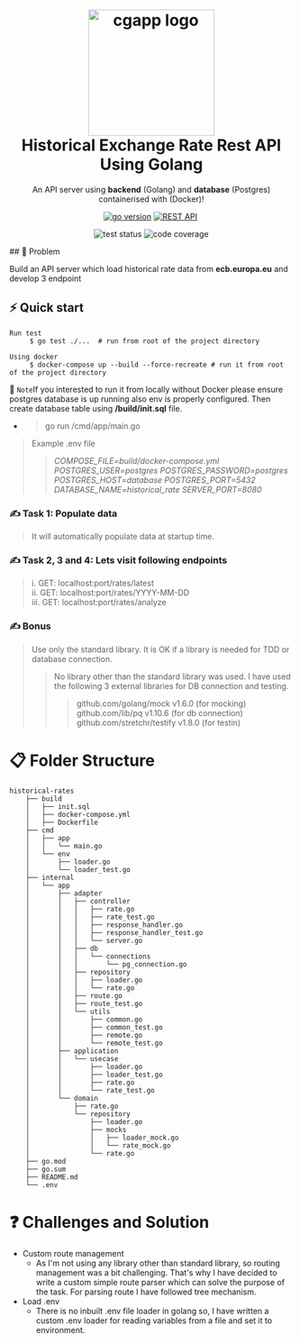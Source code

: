 <h1 align="center">
  <img alt="cgapp logo" src="https://raw.githubusercontent.com/create-go-app/cli/master/.github/images/cgapp_logo%402x.png" width="224px"/><br/>
 Historical Exchange Rate Rest API Using Golang
</h1>
<p align="center">An API server using <b>backend</b> (Golang) and <b>database</b> (Postgres) containerised with (Docker)!</p>

<p align="center"><a href="#" 
target="_blank"><img src="https://img.shields.io/badge/Go-1.17+-00ADD8?style=for-the-badge&logo=go" alt="go version" /></a>&nbsp;<a href="#" target="_blank"><img src="https://img.shields.io/badge/-REST API-red?style=for-the-badge&logo=google-cloud&logoColor=white" alt="REST API" /></a>&nbsp;<a href="#" target="_blank"></a></p>

<p align="center"><img src="https://dl.circleci.com/status-badge/img/gh/maxhasan882/historical-rates/tree/master.svg?style=svg&circle-token=8c5074f9b541a302520bd3ea06b5e005315feed4" alt="test status" />
<img src="https://codecov.io/gh/maxhasan882/historical-rates/branch/circleci-project-setup/graph/badge.svg?token=0R4T7M7URO" alt="code coverage" /></p>
## 📖 Problem

Build an API server which load historical rate data from **ecb.europa.eu** and develop 3 endpoint
## ⚡️ Quick start

```shell
Run test 
     $ go test ./...  # run from root of the project directory
```
```shell
Using docker 
     $ docker-compose up --build --force-recreate # run it from root of the project directory
```
🔔 `Note`If you interested to run it from locally without Docker please ensure postgres database is up running also env is properly configured. Then create database table using **/build/init.sql** file.
- >go run /cmd/app/main.go
>Example .env file
>>_COMPOSE_FILE=build/docker-compose.yml
POSTGRES_USER=postgres
POSTGRES_PASSWORD=postgres
POSTGRES_HOST=database
POSTGRES_PORT=5432
DATABASE_NAME=historical_rate
SERVER_PORT=8080_

### ✍️ Task 1: Populate data
> It will automatically populate data at startup time.

### ✍️ Task 2, 3 and 4: Lets visit following endpoints
> i.   GET: localhost:port/rates/latest </br>
> ii.  GET: localhost:port/rates/YYYY-MM-DD </br>
> iii. GET: localhost:port/rates/analyze

### ✍️ Bonus
> Use only the standard library. It is OK if a library is needed for TDD or database connection. <br>
>>No library other than the standard library was used.
I have used the following 3 external libraries for DB connection and testing.
> >>github.com/golang/mock v1.6.0 (for mocking) <br>
github.com/lib/pq v1.10.6 (for db connection) <br>
github.com/stretchr/testify v1.8.0 (for testin)
# 📋 Folder Structure
```
historical-rates
    ├── build
    │   ├── init.sql
    │   ├── docker-compose.yml
    │   ├── Dockerfile
    ├── cmd
    │   ├── app
    │   │   └── main.go
    │   └── env
    │       ├── loader.go
    │       └── loader_test.go
    ├── internal
    │   └── app
    │       ├── adapter
    │       │   ├── controller
    │       │   │   ├── rate.go
    │       │   │   ├── rate_test.go
    │       │   │   ├── response_handler.go
    │       │   │   ├── response_handler_test.go
    │       │   │   └── server.go
    │       │   ├── db
    │       │   │   └── connections
    │       │   │       └── pg_connection.go
    │       │   ├── repository
    │       │   │   ├── loader.go
    │       │   │   └── rate.go
    │       │   ├── route.go
    │       │   ├── route_test.go
    │       │   └── utils
    │       │       ├── common.go
    │       │       ├── common_test.go
    │       │       ├── remote.go
    │       │       └── remote_test.go
    │       ├── application
    │       │   └── usecase
    │       │       ├── loader.go
    │       │       ├── loader_test.go
    │       │       ├── rate.go
    │       │       └── rate_test.go
    │       └── domain
    │           ├── rate.go
    │           └── repository
    │               ├── loader.go
    │               ├── mocks
    │               │   ├── loader_mock.go
    │               │   └── rate_mock.go
    │               └── rate.go
    ├── go.mod
    ├── go.sum
    ├── README.md
    └── .env
```
# ❓ Challenges and Solution
* Custom route management
  * As I'm not using any library other than standard library, so routing management was a bit challenging. That's why I have decided to write a custom simple route parser which can solve the purpose of the task. For parsing route I have followed tree mechanism. 
* Load .env 
  * There is no inbuilt .env file loader in golang so, I have written a custom .env loader for reading variables from a file and set it to environment.

